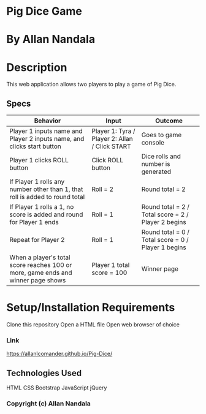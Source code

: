 # Pig Dice Game
# By Allan Nandala
# Description
This web application allows two players to play a game of Pig Dice.
## Specs
Behavior |	Input |	Outcome
---------|--------|--------
Player 1 inputs name and Player 2 inputs name, and clicks start button |	Player 1: Tyra / Player 2: Allan / Click START | 	Goes to game console
Player 1 clicks ROLL button	|Click ROLL button |	Dice rolls and number is generated
If Player 1 rolls any number other than 1, that roll is added to round total |	Roll = 2	| Round total = 2
If Player 1 rolls a 1, no score is added and round for Player 1 ends	| Roll = 1 |	Round total = 2 / Total score = 2 / Player 2 begins
Repeat for Player 2	| Roll = 1 |	Round total = 0 / Total score = 0 / Player 1 begins
When a player's total score reaches 100 or more, game ends and winner page shows	|Player 1 total score = 100	| Winner page
# Setup/Installation Requirements
Clone this repository
Open a HTML file
Open web browser of choice

### Link
https://allanlcomander.github.io/Pig-Dice/

## Technologies Used
HTML
CSS
Bootstrap
JavaScript
jQuery


### Copyright (c) Allan Nandala
